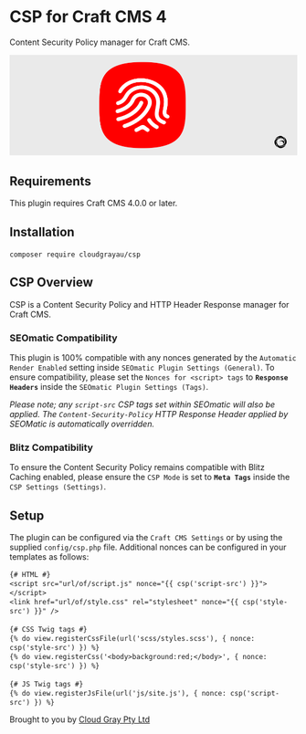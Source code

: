 # CSP for Craft CMS 4

Content Security Policy manager for Craft CMS.

![Screenshot](resources/csp.png)

## Requirements

This plugin requires Craft CMS 4.0.0 or later.

## Installation

`composer require cloudgrayau/csp`

## CSP Overview

CSP is a Content Security Policy and HTTP Header Response manager for Craft CMS.

### SEOmatic Compatibility

This plugin is 100% compatible with any nonces generated by the `Automatic Render Enabled` setting inside `SEOmatic Plugin Settings (General)`. To ensure compatibility, please set the `Nonces for <script> tags` to **`Response Headers`** inside the `SEOmatic Plugin Settings (Tags)`.

*Please note; any `script-src` CSP tags set within SEOmatic will also be applied.
The `Content-Security-Policy` HTTP Response Header applied by SEOMatic is automatically overridden.*

### Blitz Compatibility

To ensure the Content Security Policy remains compatible with Blitz Caching enabled, please ensure the `CSP Mode` is set to **`Meta Tags`** inside the `CSP Settings (Settings)`.

## Setup ##

The plugin can be configured via the `Craft CMS Settings` or by using the supplied `config/csp.php` file.
Additional nonces can be configured in your templates as follows:

```twig
{# HTML #}
<script src="url/of/script.js" nonce="{{ csp('script-src') }}"></script>
<link href="url/of/style.css" rel="stylesheet" nonce="{{ csp('style-src') }}" />

{# CSS Twig tags #}
{% do view.registerCssFile(url('scss/styles.scss'), { nonce: csp('style-src') }) %}
{% do view.registerCss('<body>background:red;</body>', { nonce: csp('style-src') }) %}

{# JS Twig tags #}
{% do view.registerJsFile(url('js/site.js'), { nonce: csp('script-src') }) %}
```

Brought to you by [Cloud Gray Pty Ltd](https://cloudgray.com.au/)

